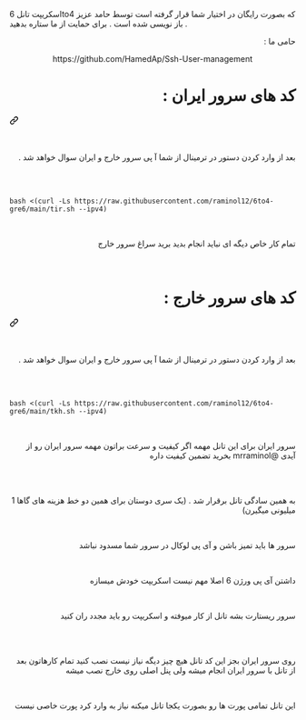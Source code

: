 اسکریپت تانل 6to4 که بصورت رایگان در اختیار شما قرار گرفته است توسط حامد عزیز باز نویسی شده است . برای حمایت از ما ستاره بدهید .
<p dir="auto">حامی ما : 
</p>
<center>
https://github.com/HamedAp/Ssh-User-management
</center>
<div class="markdown-heading" dir="auto"><h1 tabindex="-1" class="heading-element" dir="auto">کد های سرور ایران  :</h1><a id="user-content-اموزش-نصب-" class="anchor" aria-label="Permalink: اموزش نصب :" href="#اموزش-نصب-"><svg class="octicon octicon-link" viewBox="0 0 16 16" version="1.1" width="16" height="16" aria-hidden="true"><path d="m7.775 3.275 1.25-1.25a3.5 3.5 0 1 1 4.95 4.95l-2.5 2.5a3.5 3.5 0 0 1-4.95 0 .751.751 0 0 1 .018-1.042.751.751 0 0 1 1.042-.018 1.998 1.998 0 0 0 2.83 0l2.5-2.5a2.002 2.002 0 0 0-2.83-2.83l-1.25 1.25a.751.751 0 0 1-1.042-.018.751.751 0 0 1-.018-1.042Zm-4.69 9.64a1.998 1.998 0 0 0 2.83 0l1.25-1.25a.751.751 0 0 1 1.042.018.751.751 0 0 1 .018 1.042l-1.25 1.25a3.5 3.5 0 1 1-4.95-4.95l2.5-2.5a3.5 3.5 0 0 1 4.95 0 .751.751 0 0 1-.018 1.042.751.751 0 0 1-1.042.018 1.998 1.998 0 0 0-2.83 0l-2.5 2.5a1.998 1.998 0 0 0 0 2.83Z"></path></svg></a></div>

<br>
<br>
<p dir="auto">بعد از وارد کردن دستور در ترمینال از شما آ پی سرور خارج و ایران سوال خواهد شد .</p>
<br><br>

<div class="snippet-clipboard-content notranslate position-relative overflow-auto" data-snippet-clipboard-copy-content="bash &lt;(curl -Ls https://raw.githubusercontent.com/raminol12/6to4-gre6/main/tir.sh --ipv4)"><pre class="notranslate"><code>bash &lt;(curl -Ls https://raw.githubusercontent.com/raminol12/6to4-gre6/main/tir.sh --ipv4)
</code></pre></div>

<br>
<p dir="auto">تمام کار خاص دیگه ای نباید انجام بدید برید سراغ سرور خارج</p>
<br>

<div class="markdown-heading" dir="auto"><h1 tabindex="-1" class="heading-element" dir="auto">کد های سرور خارج  :</h1><a id="user-content-اموزش-نصب-" class="anchor" aria-label="Permalink: اموزش نصب :" href="#اموزش-نصب-"><svg class="octicon octicon-link" viewBox="0 0 16 16" version="1.1" width="16" height="16" aria-hidden="true"><path d="m7.775 3.275 1.25-1.25a3.5 3.5 0 1 1 4.95 4.95l-2.5 2.5a3.5 3.5 0 0 1-4.95 0 .751.751 0 0 1 .018-1.042.751.751 0 0 1 1.042-.018 1.998 1.998 0 0 0 2.83 0l2.5-2.5a2.002 2.002 0 0 0-2.83-2.83l-1.25 1.25a.751.751 0 0 1-1.042-.018.751.751 0 0 1-.018-1.042Zm-4.69 9.64a1.998 1.998 0 0 0 2.83 0l1.25-1.25a.751.751 0 0 1 1.042.018.751.751 0 0 1 .018 1.042l-1.25 1.25a3.5 3.5 0 1 1-4.95-4.95l2.5-2.5a3.5 3.5 0 0 1 4.95 0 .751.751 0 0 1-.018 1.042.751.751 0 0 1-1.042.018 1.998 1.998 0 0 0-2.83 0l-2.5 2.5a1.998 1.998 0 0 0 0 2.83Z"></path></svg></a></div>


<br>
<br>
<p dir="auto">بعد از وارد کردن دستور در ترمینال از شما آ پی سرور خارج و ایران سوال خواهد شد .</p>
<br><br>

<div class="snippet-clipboard-content notranslate position-relative overflow-auto" data-snippet-clipboard-copy-content="bash &lt;(curl -Ls https://raw.githubusercontent.com/raminol12/6to4-gre6/main/tkh.sh --ipv4)"><pre class="notranslate"><code>bash &lt;(curl -Ls https://raw.githubusercontent.com/raminol12/6to4-gre6/main/tkh.sh --ipv4)
</code></pre></div>


<br>
<p dir="auto">سرور ایران برای این تانل مهمه اگر کیفیت و سرعت براتون مهمه سرور ایران رو از آیدی @mrraminol بخرید تضمین کیفیت داره</p>
<br>
<br>
<p dir="auto">به همین سادگی تانل برقرار شد . (یک سری دوستان برای همین دو خط هزینه های گاها 1 میلیونی میگیرن)</p>
<br>
<p dir="auto">سرور ها باید تمیز باشن و آی پی لوکال در سرور شما مسدود نباشد </p>
<br>
<p dir="auto">داشتن آی پی ورژن 6 اصلا مهم نیست اسکریپت خودش میسازه</p>
<br>
<p dir="auto">سرور ریستارت بشه تانل از کار میوفته و اسکریپت رو باید مجدد ران کنید</p>
<br>
<br>
<p dir="auto">روی سرور ایران بجز این کد تانل هیچ چیز دیگه نیاز نیست نصب کنید تمام کارهاتون بعد از تانل با سرور ایران انجام میشه ولی پنل اصلی روی خارج نصب میشه </p>
<br>
<p dir="auto">این تانل تمامی پورت ها رو بصورت یکجا تانل میکنه نیاز به وارد کرد پورت خاصی نیست </p>
<br>
